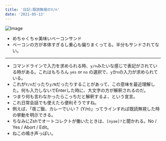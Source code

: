 ```yaml
---
title: '日記:既読無視のY/n'
date: '2021-05-13'
---
```


![Image](https://i.imgur.com/vexCw1q)

- めちゃくちゃ美味いベーコンサンド
- ベーコンの方が本体すぎるし重心も偏りまくってる。半分もサンドされてない。

---

- コマンドラインで入力を求められる時、`y/n`みたいな感じで表記がされている時がある。これはもちろん `yes` or `no` の選択で、`y`か`n`の入力が求められている。
- これが`Y/n`だったり`y/N`だったりすることがあって、この意味を最近理解した。何も入力しないでEnterした時に、大文字の方が解釈されるのだ。
- つまり何も言わなかったらこっちだと解釈するよ、という宣言。
- これ日常会話でも使えたら便利そうですね。
- 例えば、「夜ご飯、カレーでいい？ (Y/n)」ってラインすれば既読無視した時の挙動を明示できる。
- ちなみにZshでオートコレクトが働いたときは、`[nyae]?`と聞かれる。No / Yes / Abort / Edit。
- ねこの鳴き声っぽい。
